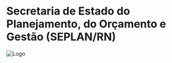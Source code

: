 # Secretaria de Estado do Planejamento, do Orçamento e Gestão (SEPLAN/RN)
![Logo](https://github.com/user-attachments/assets/fc7ff9f4-116b-4001-9e6c-71629a9ca995)
